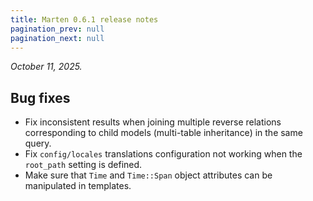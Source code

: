 ```yaml
---
title: Marten 0.6.1 release notes
pagination_prev: null
pagination_next: null
---
```


_October 11, 2025._

## Bug fixes

* Fix inconsistent results when joining multiple reverse relations corresponding to child models (multi-table inheritance) in the same query.
* Fix `config/locales` translations configuration not working when the `root_path` setting is defined.
* Make sure that `Time` and `Time::Span` object attributes can be manipulated in templates.
